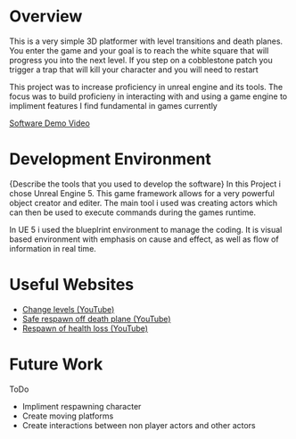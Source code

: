 # Overview

This is a very simple 3D platformer with level transitions and death planes. You enter the game and your goal is to reach 
the white square that will progress you into the next level. If you step on a cobblestone patch you trigger a trap
that will kill your character and you will need to restart

This project was to increase proficiency in unreal engine and its tools. The focus was to build proficieny in
interacting with and using a game engine to impliment features I find fundamental in games currently 

[Software Demo Video](https://youtu.be/EtXGWJz61Lo)

# Development Environment

{Describe the tools that you used to develop the software}
In this Project i chose Unreal Engine 5. This game framework allows for a very powerful object creator and editer.
The main tool i used was creating actors which can then be used to execute commands during the games runtime. 

In UE 5 i used the blueplrint environment to manage the coding. It is visual based environment with emphasis
on cause and effect, as well as flow of information in real time. 

# Useful Websites

* [Change levels (YouTube)](https://www.youtube.com/watch?v=yj04QBEjc38&t=193s&ab_channel=BuvesaGameDevelopment)
* [Safe respawn off death plane (YouTube)](https://www.youtube.com/watch?v=DH-O_d9N3K4&t=309s&ab_channel=MattAspland)
* [Respawn of health loss (YouTube)](https://www.youtube.com/watch?v=PwDHGhdDG_k&t=213s&ab_channel=MattAspland)

# Future Work

ToDo
* Impliment respawning character
* Create moving platforms
* Create interactions between non player actors and other actors